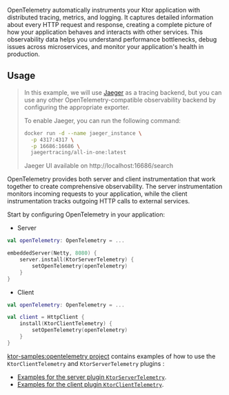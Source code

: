 OpenTelemetry automatically instruments your Ktor application with distributed tracing, metrics, and logging.
It captures detailed information about every HTTP request and response,
creating a complete picture of how your application behaves and interacts with other services.
This observability data helps you understand performance bottlenecks, debug issues across microservices,
and monitor your application's health in production.

## Usage

> In this example, we will use [Jaeger](https://www.jaegertracing.io/) as a tracing backend, but you can use any other
> OpenTelemetry-compatible observability backend by configuring the appropriate exporter.
>
> To enable Jaeger, you can run the following command:
> ```bash
> docker run -d --name jaeger_instance \
>   -p 4317:4317 \
>   -p 16686:16686 \
>   jaegertracing/all-in-one:latest
> ```
> Jaeger UI available on http://localhost:16686/search

OpenTelemetry provides both server and client instrumentation that work together to create comprehensive observability.
The server instrumentation monitors incoming requests to your application,
while the client instrumentation tracks outgoing HTTP calls to external services.

Start by configuring OpenTelemetry in your application:

* Server
```kotlin
val openTelemetry: OpenTelemetry = ...

embeddedServer(Netty, 8080) {
    server.install(KtorServerTelemetry) {
        setOpenTelemetry(openTelemetry)
    }
}
```

* Client
```kotlin
val openTelemetry: OpenTelemetry = ...

val client = HttpClient {
    install(KtorClientTelemetry) {
        setOpenTelemetry(openTelemetry)
    }
}
```

[ktor-samples:opentelemetry project](https://github.com/ktorio/ktor-samples/tree/main/opentelemetry) contains examples of how to use the `KtorClientTelemetry` and `KtorServerTelemetry` plugins :
* [Examples for the server plugin `KtorServerTelemetry`](https://github.com/ktorio/ktor-samples/tree/main/opentelemetry/server/src/main/kotlin/opentelemetry/ktor/example/plugins/opentelemetry).
* [Examples for the client plugin `KtorClientTelemetry`](https://github.com/ktorio/ktor-samples/tree/main/opentelemetry/client/src/main/kotlin/opentelemetry/ktor/example/plugins/opentelemetry).
